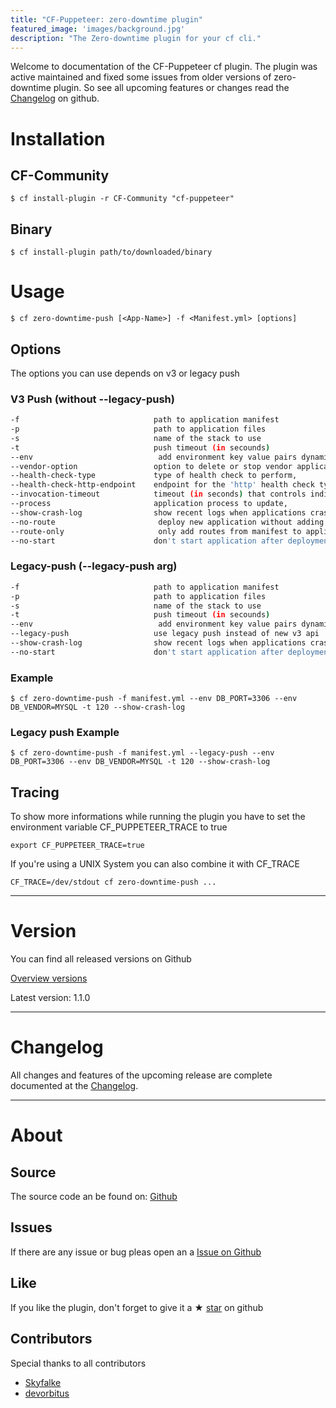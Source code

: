 ```yaml
---
title: "CF-Puppeteer: zero-downtime plugin"
featured_image: 'images/background.jpg'
description: "The Zero-downtime plugin for your cf cli."
---
```


Welcome to documentation of the CF-Puppeteer cf plugin.
The plugin was active maintained and fixed some issues from older versions of zero-downtime plugin.
So see all upcoming features or changes read the [Changelog](https://github.com/HappyTobi/cf-puppeteer/blob/master/CHANGELOG.md) on github.


# Installation

## CF-Community
```
$ cf install-plugin -r CF-Community "cf-puppeteer"
```

## Binary
```
$ cf install-plugin path/to/downloaded/binary
```


# Usage
```
$ cf zero-downtime-push [<App-Name>] -f <Manifest.yml> [options]
```

## Options
The options you can use depends on v3 or legacy push

### V3 Push (without --legacy-push)
```bash
-f                              path to application manifest
-p                              path to application files
-s                              name of the stack to use
-t                              push timeout (in secounds)
--env                            add environment key value pairs dynamic; can specity multiple times
--vendor-option                 option to delete or stop vendor application - default is delete,
--health-check-type             type of health check to perform,
--health-check-http-endpoint    endpoint for the 'http' health check type,
--invocation-timeout            timeout (in seconds) that controls individual health check invocations,
--process                       application process to update,
--show-crash-log                show recent logs when applications crashes while the deployment
--no-route                       deploy new application without adding routes
--route-only                     only add routes from manifest to application
--no-start                      don't start application after deployment
```

### Legacy-push (--legacy-push arg)
```bash
-f                              path to application manifest
-p                              path to application files
-s                              name of the stack to use
-t                              push timeout (in secounds)
--env                            add environment key value pairs dynamic; can specity multiple times
--legacy-push                   use legacy push instead of new v3 api
--show-crash-log                show recent logs when applications crashes while the deployment
--no-start                      don't start application after deployment
```

### Example

```
$ cf zero-downtime-push -f manifest.yml --env DB_PORT=3306 --env DB_VENDOR=MYSQL -t 120 --show-crash-log
```

### Legacy push Example

```
$ cf zero-downtime-push -f manifest.yml --legacy-push --env DB_PORT=3306 --env DB_VENDOR=MYSQL -t 120 --show-crash-log
```

## Tracing
To show more informations while running the plugin you have to set the environment variable CF_PUPPETEER_TRACE to true
```
export CF_PUPPETEER_TRACE=true
```
If you're using a UNIX System you can also combine it with CF_TRACE
```
CF_TRACE=/dev/stdout cf zero-downtime-push ...
```

--- 

# Version
You can find all released versions on Github

[Overview versions](https://github.com/HappyTobi/cf-puppeteer/releases)

Latest version: 1.1.0

--- 

# Changelog
All changes and features of the upcoming release are complete documented at the [Changelog](https://github.com/HappyTobi/cf-puppeteer/blob/master/CHANGELOG.md).

---

# About

## Source
The source code an be found on: [Github](https://github.com/HappyTobi/cf-puppeteer/)


## Issues
If there are any issue or bug pleas open an a [Issue on Github](https://github.com/HappyTobi/cf-puppeteer/issues)


## Like
If you like the plugin, don't forget to give it a ★ [star](https://github.com/HappyTobi/cf-puppeteer/) on github

## Contributors
Special thanks to all contributors
- [Skyfalke](https://github.com/skyfalke)
- [devorbitus](https://github.com/devorbitus)